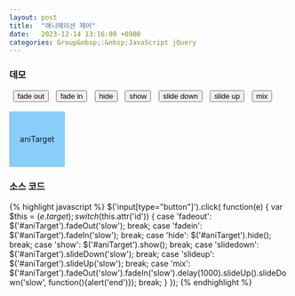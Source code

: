 ```yaml
---
layout: post
title:  "애니메이션 제어"
date:   2023-12-14 13:16:00 +0900
categories: Group&nbsp;:&nbsp;JavaScript jQuery
---
```

<script src="https://code.jquery.com/jquery-latest.min.js"></script>
<style>
    .animation_btn_flex{
        width: 50vw;
        display: flex;
        justify-content: space-around;
        align-items: center;
    }

    #aniTarget{
        width: 100px;
        height: 100px;
        background-color: lightskyblue;
        display: flex;
        justify-content: center;
        align-items: center;
    }
</style>

### 데모

<div class="animation_btn_flex">
    <input type="button" id="fadeout" value="fade out" />
    <input type="button" id="fadein" value="fade in" />
    <input type="button" id="hide" value="hide" />
    <input type="button" id="show" value="show" />
    <input type="button" id="slidedown" value="slide down" />
    <input type="button" id="slideup" value="slide up" />
    <input type="button" id="mix" value="mix" />
</div>
<br/>
<div id="aniTarget">
    <span>aniTarget</span>
</div>

### 소스 코드

{% highlight javascript %}
    $('input[type="button"]').click( function(e) {
            var $this = $(e.target);
            switch($this.attr('id')) {
                case 'fadeout':
                    $('#aniTarget').fadeOut('slow');
                    break;
                case 'fadein':
                    $('#aniTarget').fadeIn('slow');
                    break;
                case 'hide':
                    $('#aniTarget').hide();
                    break;
                case 'show':
                    $('#aniTarget').show();
                    break;
                case 'slidedown':
                    $('#aniTarget').slideDown('slow');
                    break;
                case 'slideup':
                    $('#aniTarget').slideUp('slow');
                    break;
                case 'mix':
                    $('#aniTarget').fadeOut('slow').fadeIn('slow').delay(1000).slideUp().slideDown('slow', function(){alert('end')});
                    break;
            }
        });
{% endhighlight %}

<script>
    $('input[type="button"]').click( function(e) {
            var $this = $(e.target);
            switch($this.attr('id')) {
                case 'fadeout':
                    $('#aniTarget').fadeOut('slow');
                    break;
                case 'fadein':
                    $('#aniTarget').fadeIn('slow');
                    break;
                case 'hide':
                    $('#aniTarget').hide();
                    break;
                case 'show':
                    $('#aniTarget').show();
                    break;
                case 'slidedown':
                    $('#aniTarget').slideDown('slow');
                    break;
                case 'slideup':
                    $('#aniTarget').slideUp('slow');
                    break;
                case 'mix':
                    $('#aniTarget').fadeOut('slow').fadeIn('slow').delay(1000).slideUp().slideDown('slow', function(){alert('end')});
                    break;
            }
        });
</script>